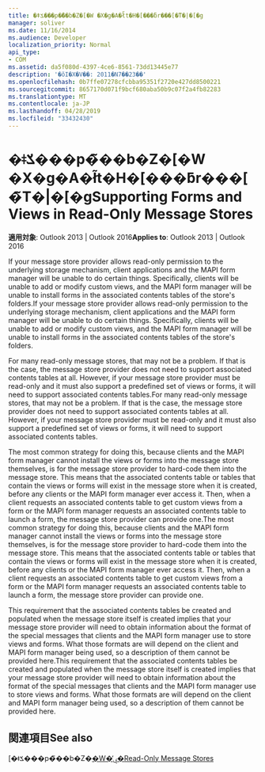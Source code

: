 ```yaml
---
title: �ǂݎ���p�̃��b�Z�[�W �X�g�A�ł̃t�H�[���ƃr���[�̃T�|�[�g
manager: soliver
ms.date: 11/16/2014
ms.audience: Developer
localization_priority: Normal
api_type:
- COM
ms.assetid: da5f080d-4397-4ce6-8561-73dd13445e77
description: '�ŏI�X�V��: 2011�N7��23��'
ms.openlocfilehash: 0b7ffe07278cfcbba95351f2720e427dd8500221
ms.sourcegitcommit: 8657170d071f9bcf680aba50b9c07f2a4fb82283
ms.translationtype: MT
ms.contentlocale: ja-JP
ms.lasthandoff: 04/28/2019
ms.locfileid: "33432430"
---
```

# <a name="supporting-forms-and-views-in-read-only-message-stores"></a><span data-ttu-id="f4faa-103">�ǂݎ���p�̃��b�Z�[�W �X�g�A�ł̃t�H�[���ƃr���[�̃T�|�[�g</span><span class="sxs-lookup"><span data-stu-id="f4faa-103">Supporting Forms and Views in Read-Only Message Stores</span></span>

  
  
<span data-ttu-id="f4faa-104">**適用対象**: Outlook 2013 | Outlook 2016</span><span class="sxs-lookup"><span data-stu-id="f4faa-104">**Applies to**: Outlook 2013 | Outlook 2016</span></span> 
  
<span data-ttu-id="f4faa-p101">If your message store provider allows read-only permission to the underlying storage mechanism, client applications and the MAPI form manager will be unable to do certain things. Specifically, clients will be unable to add or modify custom views, and the MAPI form manager will be unable to install forms in the associated contents tables of the store's folders.</span><span class="sxs-lookup"><span data-stu-id="f4faa-p101">If your message store provider allows read-only permission to the underlying storage mechanism, client applications and the MAPI form manager will be unable to do certain things. Specifically, clients will be unable to add or modify custom views, and the MAPI form manager will be unable to install forms in the associated contents tables of the store's folders.</span></span>
  
<span data-ttu-id="f4faa-p102">For many read-only message stores, that may not be a problem. If that is the case, the message store provider does not need to support associated contents tables at all. However, if your message store provider must be read-only and it must also support a predefined set of views or forms, it will need to support associated contents tables.</span><span class="sxs-lookup"><span data-stu-id="f4faa-p102">For many read-only message stores, that may not be a problem. If that is the case, the message store provider does not need to support associated contents tables at all. However, if your message store provider must be read-only and it must also support a predefined set of views or forms, it will need to support associated contents tables.</span></span>
  
<span data-ttu-id="f4faa-p103">The most common strategy for doing this, because clients and the MAPI form manager cannot install the views or forms into the message store themselves, is for the message store provider to hard-code them into the message store. This means that the associated contents table or tables that contain the views or forms will exist in the message store when it is created, before any clients or the MAPI form manager ever access it. Then, when a client requests an associated contents table to get custom views from a form or the MAPI form manager requests an associated contents table to launch a form, the message store provider can provide one.</span><span class="sxs-lookup"><span data-stu-id="f4faa-p103">The most common strategy for doing this, because clients and the MAPI form manager cannot install the views or forms into the message store themselves, is for the message store provider to hard-code them into the message store. This means that the associated contents table or tables that contain the views or forms will exist in the message store when it is created, before any clients or the MAPI form manager ever access it. Then, when a client requests an associated contents table to get custom views from a form or the MAPI form manager requests an associated contents table to launch a form, the message store provider can provide one.</span></span> 
  
<span data-ttu-id="f4faa-p104">This requirement that the associated contents tables be created and populated when the message store itself is created implies that your message store provider will need to obtain information about the format of the special messages that clients and the MAPI form manager use to store views and forms. What those formats are will depend on the client and MAPI form manager being used, so a description of them cannot be provided here.</span><span class="sxs-lookup"><span data-stu-id="f4faa-p104">This requirement that the associated contents tables be created and populated when the message store itself is created implies that your message store provider will need to obtain information about the format of the special messages that clients and the MAPI form manager use to store views and forms. What those formats are will depend on the client and MAPI form manager being used, so a description of them cannot be provided here.</span></span>
  
## <a name="see-also"></a><span data-ttu-id="f4faa-115">関連項目</span><span class="sxs-lookup"><span data-stu-id="f4faa-115">See also</span></span>



<span data-ttu-id="f4faa-116">[�ǂݎ���p�̃��b�Z�[�W�̕ۑ�](read-only-message-stores.md)</span><span class="sxs-lookup"><span data-stu-id="f4faa-116">[Read-Only Message Stores](read-only-message-stores.md)</span></span>

